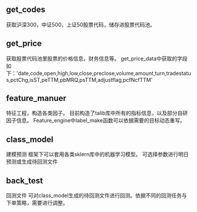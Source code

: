 ## get_codes
获取沪深300，中证500，上证50股票代码，储存进股票代码池。

## get_price
获取股票代码池里股票的价格信息，财务信息等。
get_price_data中获取的字段如下：'date,code,open,high,low,close,preclose,volume,amount,turn,tradestatus,pctChg,isST,peTTM,pbMRQ,psTTM,adjustflag,pcfNcfTTM' 

## feature_manuer
特征工程，构造各类因子。
目前构造了talib库中所有的指标信息，以及部分自研因子信息。
Feature_engine中label_make函数可以依据需要的目标动态重写。

## class_model
建模预测
框架下可以套用各类sklern库中的机器学习模型。
可选择参数进行明日预测或生成待回测文件

## back_test
回测文件
可对class_model生成的待回测文件进行回测。依据不同的回测任务与下单策略，需要进行调整。



